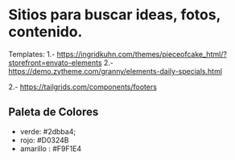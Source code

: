 # Sitios para buscar ideas, fotos, contenido.

Templates:
1.- https://ingridkuhn.com/themes/pieceofcake_html/?storefront=envato-elements
2.- https://demo.zytheme.com/granny/elements-daily-specials.html

2.- https://tailgrids.com/components/footers

## Paleta de Colores

- verde: #2dbba4;
- rojo: #D0324B
- amarillo : #F9F1E4
